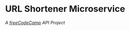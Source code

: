 # URL Shortener Microservice #
###### A [freeCodeCamp](https://www.freecodecamp.org/challenges/url-shortener-microservice) API Project ######
